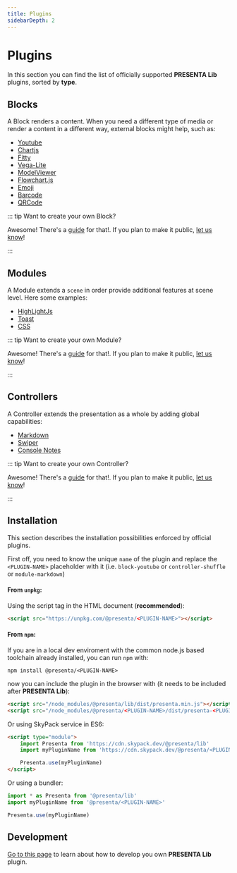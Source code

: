 ```yaml
---
title: Plugins
sidebarDepth: 2
---
```


# Plugins



In this section you can find the list of officially supported **PRESENTA Lib** plugins, sorted by  **type**.

## Blocks

A Block renders a content. When you need a different type of media or render a content in a different way, external blocks might help, such as:

- [Youtube](https://github.com/presenta-software/presenta-block-youtube)
- [Chartjs](https://github.com/presenta-software/presenta-block-chartjs)
- [Fitty](https://github.com/presenta-software/presenta-block-fitty)
- [Vega-Lite](https://github.com/presenta-software/presenta-block-vegalite)
- [ModelViewer](https://github.com/presenta-software/presenta-block-modelviewer)
- [Flowchart.js](https://github.com/presenta-software/presenta-block-flowchartjs)
- [Emoji](https://github.com/presenta-software/presenta-block-emoji)
- [Barcode](https://github.com/presenta-software/presenta-block-barcode)
- [QRCode](https://github.com/presenta-software/presenta-block-qrcode)



::: tip Want to create your own Block?

Awesome! There's a [guide](development) for that!. If you plan to make it public, [let us know](mailto:support@presenta.cc)!

:::



## Modules

A Module extends a `scene` in order provide additional features at scene level. Here some examples:

- [HighLightJs](https://github.com/presenta-software/presenta-module-highlightjs)
- [Toast](https://github.com/presenta-software/presenta-module-toast)
- [CSS](https://github.com/presenta-software/presenta-module-css)

::: tip Want to create your own Module?

Awesome! There's a [guide](development) for that!. If you plan to make it public, [let us know](mailto:support@presenta.cc)!

:::

## Controllers

A Controller extends the presentation as a whole by adding global capabilities:

- [Markdown](https://github.com/presenta-software/presenta-controller-markdown) 
- [Swiper](https://github.com/presenta-software/presenta-controller-swiper) 
- [Console Notes](https://github.com/presenta-software/presenta-controller-console-notes)  

::: tip Want to create your own Controller?

Awesome! There's a [guide](development) for that!. If you plan to make it public, [let us know](mailto:support@presenta.cc)!

:::



## Installation

This section describes the installation possibilities enforced by official plugins.

First off, you need to know the unique `name` of the plugin and replace the `<PLUGIN-NAME>` placeholder with it (i.e. `block-youtube` or `controller-shuffle` or `module-markdown`)

#### From `unpkg`:

Using the script tag in the HTML document (**recommended**):

```html
<script src="https://unpkg.com/@presenta/<PLUGIN-NAME>"></script>
```

#### From `npm`:

If you are in a local dev enviroment with the common node.js based toolchain already installed, you can run `npm` with:

```shell
npm install @presenta/<PLUGIN-NAME>
```

now you can include the plugin in the browser with (it needs to be included after **PRESENTA Lib**):

```html
<script src="/node_modules/@presenta/lib/dist/presenta.min.js"></script>
<script src="/node_modules/@presenta/<PLUGIN-NAME>/dist/presenta-<PLUGIN-NAME>.min.js"></script>
```



Or using SkyPack service in ES6:

```html
<script type="module">
	import Presenta from 'https://cdn.skypack.dev/@presenta/lib'
	import myPluginName from 'https://cdn.skypack.dev/@presenta/<PLUGIN-NAME>'

	Presenta.use(myPluginName)
</script>
```



Or using a bundler:

```js
import * as Presenta from '@presenta/lib'
import myPluginName from '@presenta/<PLUGIN-NAME>'

Presenta.use(myPluginName)
```





## Development

[Go to this page](development) to learn about how to develop you own **PRESENTA Lib** plugin.